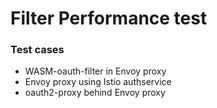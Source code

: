 # Filter Performance test

### Test cases
- WASM-oauth-filter in Envoy proxy
- Envoy proxy using Istio authservice
- oauth2-proxy behind Envoy proxy

